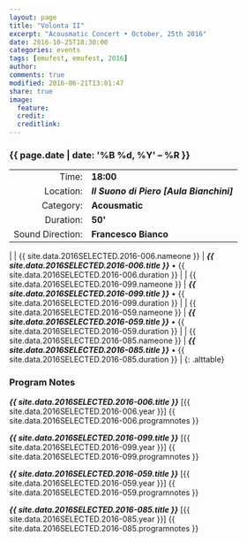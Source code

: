 ```yaml
---
layout: page
title: "Volonta II"
excerpt: "Acousmatic Concert • October, 25th 2016"
date: 2016-10-25T18:30:00
categories: events
tags: [emufest, emufest, 2016]
author:
comments: true
modified: 2016-06-21T13:01:47
share: true
image:
  feature:
  credit:
  creditlink:
---
```


### {{ page.date | date: '%B %d, %Y' – %R }}

|  |  |
|------------:|:------------|
| Time: | **18:00** |
| Location: | ***Il Suono di Piero [Aula Bianchini]*** |
| Category: | **Acousmatic** |
| Duration: | **50'** |
| Sound Direction: | **Francesco Bianco** |
|
| {{ site.data.2016SELECTED.2016-006.nameone }} | ***{{ site.data.2016SELECTED.2016-006.title }}*** • {{ site.data.2016SELECTED.2016-006.duration }} |
| {{ site.data.2016SELECTED.2016-099.nameone }} | ***{{ site.data.2016SELECTED.2016-099.title }}*** • {{ site.data.2016SELECTED.2016-099.duration }} |
| {{ site.data.2016SELECTED.2016-059.nameone }} | ***{{ site.data.2016SELECTED.2016-059.title }}*** • {{ site.data.2016SELECTED.2016-059.duration }} |
| {{ site.data.2016SELECTED.2016-085.nameone }} | ***{{ site.data.2016SELECTED.2016-085.title }}*** • {{ site.data.2016SELECTED.2016-085.duration }} |
{: .alttable}

### Program Notes

***{{ site.data.2016SELECTED.2016-006.title }}*** [{{ site.data.2016SELECTED.2016-006.year }}] {{ site.data.2016SELECTED.2016-006.programnotes }}

***{{ site.data.2016SELECTED.2016-099.title }}*** [{{ site.data.2016SELECTED.2016-099.year }}] {{ site.data.2016SELECTED.2016-099.programnotes }}

***{{ site.data.2016SELECTED.2016-059.title }}*** [{{ site.data.2016SELECTED.2016-059.year }}] {{ site.data.2016SELECTED.2016-059.programnotes }}

***{{ site.data.2016SELECTED.2016-085.title }}*** [{{ site.data.2016SELECTED.2016-085.year }}] {{ site.data.2016SELECTED.2016-085.programnotes }}
